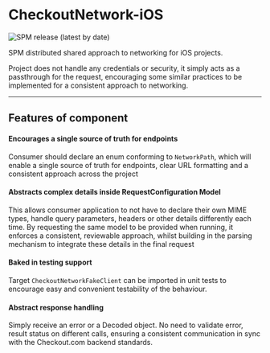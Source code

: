 # CheckoutNetwork-iOS

![SPM release (latest by date)](https://img.shields.io/github/v/release/checkout/NetworkClient-iOS?label=spm)

SPM distributed shared approach to networking for iOS projects.

Project does not handle any credentials or security, it simply acts as a passthrough for the request, encouraging some similar practices to be implemented for a consistent approach to networking.

***

## Features of component

#### Encourages a single source of truth for endpoints

Consumer should declare an enum conforming to `NetworkPath`, which will enable a single source of truth for endpoints, clear URL formatting and a consistent approach across the project

#### Abstracts complex details inside RequestConfiguration Model

This allows consumer application to not have to declare their own MIME types, handle query parameters, headers or other details differently each time. By requesting the same model to be provided when running, it enforces a consistent, reviewable approach, whilst building in the parsing mechanism to integrate these details in the final request

#### Baked in testing support

Target `CheckoutNetworkFakeClient` can be imported in unit tests to encourage easy and convenient testability of the behaviour.

#### Abstract response handling

Simply receive an error or a Decoded object. No need to validate error, result status on different calls, ensuring a consistent communication in sync with the Checkout.com backend standards.
